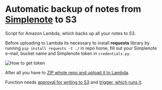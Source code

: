 # Automatic backup of notes from [Simplenote](https://simplenote.com/) to S3
Script for Amazon Lambda, which backs up all your notes to S3.

Before uploading to Lambda its necessary to install **requests** library by running  `pip install requests -t ./` in repo home, fill out your Simplenote e-mail, bucket name and Simplenote token in `credentials.py`.

![How to get token](https://cmrdyg-db3pap001.files.1drv.com/y4mWPOZhGR_ZghlAAfYOyoQUOSnWuE7D_qN97cBLg7YAmBgXvl3MOKDKHSu-uKsG4D-1FNLe39cjFdLeTOPbHZ_2422NOxL1XnEs1eG64VmE-jIyl9yOYq6inW8g1XkJG8KpTNsD1_rvF3wrJYymuXSlfVAA9cxE3Hhxo0bFfVSEdTJznqGN3--Eg6fXah1pwvzojGdOiutQcsQbE9KqAtbMLxUkGm8knl1v2Y5Ekndy10/get_sn_token.png?psid=1)

After all you have to [ZIP whole repo and upload it to Lambda](http://docs.aws.amazon.com/lambda/latest/dg/lambda-python-how-to-create-deployment-package.html).

Function needs [approval for writing to S3](http://docs.aws.amazon.com/lambda/latest/dg/with-s3-example-create-iam-role.html) and [trigger, which runs it](http://docs.aws.amazon.com/lambda/latest/dg/with-scheduled-events.html).